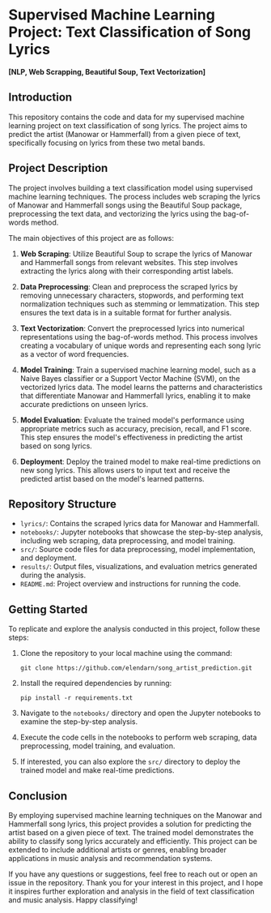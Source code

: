 # Supervised Machine Learning Project: Text Classification of Song Lyrics
**[NLP, Web Scrapping, Beautiful Soup, Text Vectorization]**

## Introduction

This repository contains the code and data for my supervised machine learning project on text classification of song lyrics. The project aims to predict the artist (Manowar or Hammerfall) from a given piece of text, specifically focusing on lyrics from these two metal bands.

## Project Description

The project involves building a text classification model using supervised machine learning techniques. The process includes web scraping the lyrics of Manowar and Hammerfall songs using the Beautiful Soup package, preprocessing the text data, and vectorizing the lyrics using the bag-of-words method.

The main objectives of this project are as follows:

1. **Web Scraping**: Utilize Beautiful Soup to scrape the lyrics of Manowar and Hammerfall songs from relevant websites. This step involves extracting the lyrics along with their corresponding artist labels.

2. **Data Preprocessing**: Clean and preprocess the scraped lyrics by removing unnecessary characters, stopwords, and performing text normalization techniques such as stemming or lemmatization. This step ensures the text data is in a suitable format for further analysis.

3. **Text Vectorization**: Convert the preprocessed lyrics into numerical representations using the bag-of-words method. This process involves creating a vocabulary of unique words and representing each song lyric as a vector of word frequencies.

4. **Model Training**: Train a supervised machine learning model, such as a Naive Bayes classifier or a Support Vector Machine (SVM), on the vectorized lyrics data. The model learns the patterns and characteristics that differentiate Manowar and Hammerfall lyrics, enabling it to make accurate predictions on unseen lyrics.

5. **Model Evaluation**: Evaluate the trained model's performance using appropriate metrics such as accuracy, precision, recall, and F1 score. This step ensures the model's effectiveness in predicting the artist based on song lyrics.

6. **Deployment**: Deploy the trained model to make real-time predictions on new song lyrics. This allows users to input text and receive the predicted artist based on the model's learned patterns.

## Repository Structure

- `lyrics/`: Contains the scraped lyrics data for Manowar and Hammerfall.
- `notebooks/`: Jupyter notebooks that showcase the step-by-step analysis, including web scraping, data preprocessing, and model training.
- `src/`: Source code files for data preprocessing, model implementation, and deployment.
- `results/`: Output files, visualizations, and evaluation metrics generated during the analysis.
- `README.md`: Project overview and instructions for running the code.

## Getting Started

To replicate and explore the analysis conducted in this project, follow these steps:

1. Clone the repository to your local machine using the command:

   ```
   git clone https://github.com/elendarn/song_artist_prediction.git
   ```

2. Install the required dependencies by running:

   ```
   pip install -r requirements.txt
   ```

3. Navigate to the `notebooks/` directory and open the Jupyter notebooks to examine the step-by-step analysis.

4. Execute the code cells in the notebooks to perform web scraping, data preprocessing, model training, and evaluation.

5. If interested, you can also explore the `src/` directory to deploy the trained model and make real-time predictions.

## Conclusion

By employing supervised machine learning techniques on the Manowar and Hammerfall song lyrics, this project provides a solution for predicting the artist based on a given piece of text. The trained model demonstrates the ability to classify song lyrics accurately and efficiently. This project can be extended to include additional artists or genres, enabling broader applications in music analysis and recommendation systems.

If you have any questions or suggestions, feel free to reach out or open an issue in the repository. Thank you for your interest in this project, and I hope it inspires further exploration and analysis in the field of text classification and music analysis. Happy classifying!
